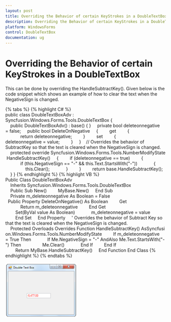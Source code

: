```yaml
---
layout: post
title: Overriding the Behavior of certain KeyStrokes in a DoubleTextBox | WindowsForms | Syncfusion
description: Overriding the Behavior of certain KeyStrokes in a DoubleTextBox
platform: WindowsForms
control: DoubleTextBox
documentation: ug
---
```

# Overriding the Behavior of certain KeyStrokes in a DoubleTextBox

This can be done by overriding the HandleSubtractKey(). Given below is the code snippet which shows an example of how to clear the text when the NegativeSign is changed.

{% tabs %}
{% highlight C# %}  
public class DoubleTextBoxAdv : Syncfusion.Windows.Forms.Tools.DoubleTextBox
{
    public DoubleTextBoxAdv() : base() { }
    private bool deleteonnegative = false;
    public bool DeleteOnNegative
    {
        get
        {
            return deleteonnegative;
        }
        set
        {
            deleteonnegative = value;
        }
    }
    // Overrides the behavior of SubtractKey so that the text is cleared when the NegativeSign is changed.
    protected override Syncfusion.Windows.Forms.Tools.NumberModifyState HandleSubtractKey()
    {
        if (deleteonnegative == true)
        {
            if (this.NegativeSign == "-" && this.Text.StartsWith("-"))
            {
                this.Clear();
            }
        }
        return base.HandleSubtractKey();
    }
}
{% endhighlight %}
{% highlight VB %} 
Public Class DoubleTextBoxAdv
    Inherits Syncfusion.Windows.Forms.Tools.DoubleTextBox
    Public Sub New()
        MyBase.New()
    End Sub
    Private m_deleteonnegative As Boolean = False
    Public Property DeleteOnNegative() As Boolean
        Get
            Return m_deleteonnegative
        End Get
        Set(ByVal value As Boolean)
            m_deleteonnegative = value
        End Set
    End Property
    ' Overrides the behavior of Subtract Key so that the text is cleared when the NegativeSign is changed.
    Protected Overloads Overrides Function HandleSubtractKey() AsSyncfusion.Windows.Forms.Tools.NumberModifyState
        If m_deleteonnegative = True Then
            If Me.NegativeSign = "-" AndAlso Me.Text.StartsWith("-") Then
                Me.Clear()
            End If
        End If
        Return MyBase.HandleSubtractKey()
    End Function
End Class
{% endhighlight %}
{% endtabs %}

![Double text box key strokes](DoubleTextBox-images/DoubleTextBox_img5.png)

